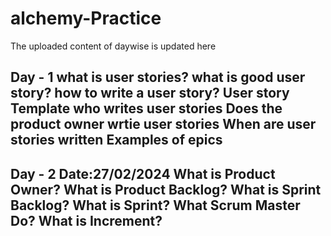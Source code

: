 # alchemy-Practice
The uploaded content of daywise is updated here 

Day - 1
what is user stories?
what is good user story?
how to write a user story?
User story Template
who writes user stories
Does the product owner wrtie user stories
When are user stories written
Examples of epics
------------------------------------------------------------------------
Day - 2
Date:27/02/2024
What is Product Owner?
What is Product Backlog?
What is Sprint Backlog?
What is Sprint?
What Scrum Master Do?
What is Increment?
------------------------------------------------------------------------

